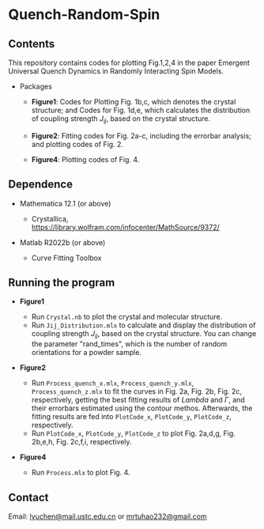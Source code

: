 # Quench-Random-Spin

## Contents
This repository contains codes for plotting Fig.1,2,4 in the paper Emergent Universal Quench Dynamics in Randomly Interacting Spin Models.

- Packages

  - **Figure1**: Codes for Plotting Fig. 1b,c, which denotes the crystal structure; and Codes for Fig. 1d,e, which calculates the distribution of coupling strength $J_{ij}$, based on the crystal structure.
  
  - **Figure2**: Fitting codes for Fig. 2a-c, including the errorbar analysis; and plotting codes of Fig. 2.
  
  - **Figure4**: Plotting codes of Fig. 4.
  

## Dependence

- Mathematica 12.1 (or above)
  - Crystallica, https://library.wolfram.com/infocenter/MathSource/9372/

- Matlab R2022b (or above)
  - Curve Fitting Toolbox

## Running the program

- **Figure1**
    - Run `Crystal.nb` to plot the crystal and molecular structure.
    - Run `Jij_Distribution.mlx` to calculate and display the distribution of coupling strength $J_{ij}$, based on the crystal structure. You can change the parameter "rand_times", which is the number of random orientations for a powder sample.

-  **Figure2**
    - Run `Process_quench_x.mlx`, `Process_quench_y.mlx`, `Process_quench_z.mlx` to fit the curves in Fig. 2a, Fig. 2b, Fig. 2c, respectively, getting the best fitting results of $Lambda$ and $\Gamma$, and their errorbars estimated using the contour methos. Afterwards, the fitting results are fed into `PlotCode_x`, `PlotCode_y`, `PlotCode_z`, respectively.
    - Run `PlotCode_x`, `PlotCode_y`, `PlotCode_z` to plot Fig. 2a,d,g, Fig. 2b,e,h, Fig. 2c,f,i, respectively.

-  **Figure4**
    - Run `Process.mlx` to plot Fig. 4.


## Contact

Email: lyuchen@mail.ustc.edu.cn or mrtuhao232@gmail.com
